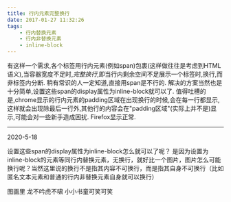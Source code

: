 ```yaml
---
title: 行内元素完整换行
date: 2017-01-27 11:32:26
tags:
    - 行内替换元素
    - 行内非替换元素
    - inline-block
---
```

有这样一个需求,各个标签用行内元素(例如span)包裹(这样做往往是考虑到HTML语义),当容器宽度不足时,*完整换行*,即当行内剩余空间不足展示一个标签时,换行,而非标签内分断.
稍有常识的人一定知道,直接用span是不行的.
解决的方案当然也是十分简单,设置这些span的display属性为inline-block就可以了.
值得吐槽的是,chrome显示的行内元素的padding区域在出现换行的时候,会在每一行都显示,这样就会出现除最后一行外,其他行的内容会在"padding区域"(实际上并不是)显示,可能会对一些新手造成困扰.
Firefox显示正常.

-----------------------------
2020-5-18

设置这些span的display属性为inline-block怎么就可以了呢？
是因为设置为inline-block的元素等同行内替换元素，无换行，就好比一个图片，图片怎么可能换行呢？当然这里说的换行不是指其内容不可换行，而是指其自身不可换行（比如匿名文本元素和普通的行内非替换元素自身就可以换行）

图画里 龙不吟虎不啸 小小书童可笑可笑
